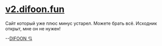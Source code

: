 # [v2.difoon.fun](https://v2.difoon.fun/)
Сайт который уже плюс минус устарел. 
Можете брать всё. Исходник открыт, мне он не нужен!

--[DIFOON 💘](https://difoon.fun)
